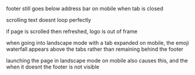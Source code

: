 footer still goes below address bar on mobile when tab is closed

scrolling text doesnt loop perfectly

if page is scrolled then refreshed, logo is out of frame

when going into landscape mode with a tab expanded on mobile, the emoji waterfall appears above the tabs rather than remaining behind the footer

launching the page in landscape mode on mobile also causes this, and the when it doesnt the footer is not visible